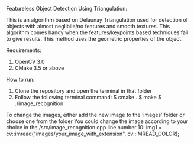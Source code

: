 ﻿Featureless Object Detection Using Triangulation:

This is an algorithm based on Delaunay Triangulation used for detection of objects with almost neglibile/no features and smooth textures. This algorithm comes handy when the features/keypoints based techniques fail to give results. This method uses the geometric properties of the object.

 









Requirements:
1. OpenCV 3.0
2. CMake 3.5 or above

How to run:
1. Clone the repository and open the terminal in that folder
2. Follow the following terminal command:
	$ cmake .
	$ make
	$ ./image_recognition

To change the images, either add the new image to the ‘images’ folder or choose one from the folder
You could change the image according to your choice in the /src/image_recognition.cpp line number 10:
img1 = cv::imread("images/your_image_with_extension", cv::IMREAD_COLOR);

